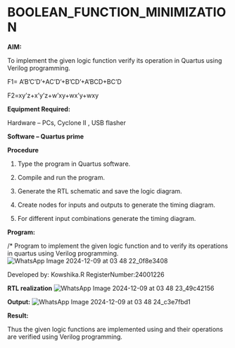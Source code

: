 # BOOLEAN_FUNCTION_MINIMIZATION

**AIM:**

To implement the given logic function verify its operation in Quartus using Verilog programming.

F1= A’B’C’D’+AC’D’+B’CD’+A’BCD+BC’D 

F2=xy’z+x’y’z+w’xy+wx’y+wxy

**Equipment Required:**

Hardware – PCs, Cyclone II , USB flasher

**Software – Quartus prime**

**Procedure**

1.	Type the program in Quartus software.

2.	Compile and run the program.

3.	Generate the RTL schematic and save the logic diagram.

4.	Create nodes for inputs and outputs to generate the timing diagram.

5.	For different input combinations generate the timing diagram.


**Program:**

/* Program to implement the given logic function and to verify its operations in quartus using Verilog programming.
![WhatsApp Image 2024-12-09 at 03 48 22_0f8e3408](https://github.com/user-attachments/assets/81b8fd9c-1a40-49c3-8a66-29f1c906e0f5)


Developed by: Kowshika.R RegisterNumber:24001226


**RTL realization**
![WhatsApp Image 2024-12-09 at 03 48 23_49c42156](https://github.com/user-attachments/assets/533210c6-4e2f-403d-a379-9e89bd5f5491)


**Output:**
![WhatsApp Image 2024-12-09 at 03 48 24_c3e7fbd1](https://github.com/user-attachments/assets/60c0b4bf-d2aa-4a67-9ae8-88552345d765)

**Result:**

Thus the given logic functions are implemented using and their operations are verified using Verilog programming.

